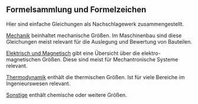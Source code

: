## Formelsammlung und Formelzeichen
Hier sind einfache Gleichungen als Nachschlagewerk zusammengestellt.

[Mechanik](mechanik.md) beinhaltet mechanische Größen. Im Maschinenbau sind diese Gleichungen meist relevant für die Auslegung und Bewertung von Bauteilen.

[Elektrisch und Magnetisch](elektrisch.md) gibt eine Übersicht über die elektro-magnetischen Größen. Diese sind meist für Mechantronische Systeme relevant.

[Thermodynamik](thermodynamik.md) enthält die thermischen Größen. Ist für viele Bereiche im Ingenieurswesen relevant.

[Sonstige](sonstige.md) enthält chemische oder weitere Größen.
